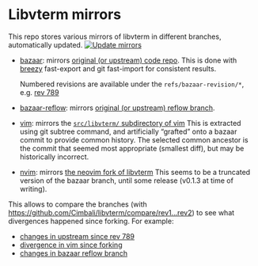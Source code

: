 # Libvterm mirrors

This repo stores various mirrors of libvterm in different branches, automatically updated. [![Update mirrors](https://github.com/Cimbali/libvterm/actions/workflows/update.yml/badge.svg)](https://github.com/Cimbali/libvterm/actions/workflows/update.yml)

- [bazaar](https://github.com/Cimbali/libvterm/tree/bazaar): mirrors [original (or upstream) code repo](https://bazaar.leonerd.org.uk/c/libvterm/).
  This is done with [breezy](https://www.breezy-vcs.org/doc/en/) fast-export and git fast-import for consistent results.

  Numbered revisions are available under the `refs/bazaar-revision/*`, e.g. [rev 789](https://github.com/Cimbali/libvterm/tree/refs/bazaar-revision/789)
- [bazaar-reflow](https://github.com/Cimbali/libvterm/tree/bazaar-reflow): mirrors [original (or upstream) reflow branch](https://bazaar.leonerd.org.uk/c/libvterm.WIP-REFLOW/).
- [vim](https://github.com/Cimbali/libvterm/tree/vim): mirrors the [`src/libvterm/` subdirectory of vim](https://github.com/vim/vim/tree/master/src/libvterm)
  This is extracted using git subtree command, and artificially “grafted” onto a bazaar commit to provide common history.
  The selected common ancestor is the commit that seemed most appropriate (smallest diff), but may be historically incorrect.
- [nvim](https://github.com/Cimbali/libvterm/tree/nvim): mirrors [the neovim fork of libvterm](https://github.com/neovim/libvterm)
  This seems to be a truncated version of the bazaar branch, until some release (v0.1.3 at time of writing).

This allows to compare the branches (with https://github.com/Cimbali/libvterm/compare/rev1...rev2) to see what divergences happened since forking. For example:
- [changes in upstream since rev 789](https://github.com/Cimbali/libvterm/compare/bazaar-revision/789...bazaar)
- [divergence in vim since forking](https://github.com/Cimbali/libvterm/compare/bazaar...vim)
- [changes in bazaar reflow branch](https://github.com/Cimbali/libvterm/compare/bazaar...bazaar-reflow)
